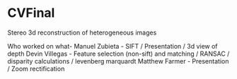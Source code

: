 CVFinal
=======

Stereo 3d reconstruction of heterogeneous images

Who worked on what-
    Manuel Zubieta - SIFT / Presentation / 3d view of depth
    Devin Villegas - Feature selection (non-sift) and matching / RANSAC / disparity calculations / levenberg marquardt 
    Matthew Farmer - Presentation / Zoom rectification
